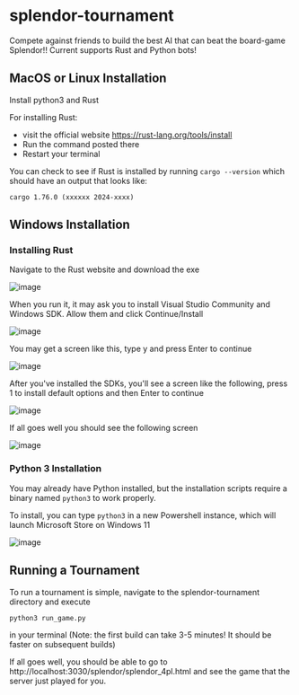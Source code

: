 # splendor-tournament
Compete against friends to build the best AI that can beat the board-game Splendor!! Current supports Rust and Python bots!

## MacOS or Linux Installation 

Install python3 and Rust

For installing Rust:
  - visit the official website https://rust-lang.org/tools/install
  - Run the command posted there
  - Restart your terminal

You can check to see if Rust is installed by running `cargo --version` which should have an output that looks like:
```
cargo 1.76.0 (xxxxxx 2024-xxxx)
```


## Windows Installation

### Installing Rust

Navigate to the Rust website and download the exe

![image](https://github.com/pashneal/splendor-tournament/assets/36735795/8eebc16a-faa4-4907-b5d4-a9dce6e4b7ab)

When you run it, it may ask you to install Visual Studio Community and Windows SDK. Allow them and click Continue/Install

![image](https://github.com/pashneal/splendor-tournament/assets/36735795/cd0e3d88-1de2-4993-8e30-4a4b9e221f32)

You may get a screen like this, type y and press Enter to continue

![image](https://github.com/pashneal/splendor-tournament/assets/36735795/1b7a726e-1b3d-4be7-bc62-e8ba5f22a100)

After you've installed the SDKs, you'll see a screen like the following, press 1 to install default options and then Enter to continue

![image](https://github.com/pashneal/splendor-tournament/assets/36735795/c33feb93-09da-43a3-b86a-f67a2884d3d2)

If all goes well you should see the following screen 

![image](https://github.com/pashneal/splendor-tournament/assets/36735795/64196d22-f480-42f7-9914-cbe8c6ef3268)

### Python 3 Installation

You may already have Python installed, but the installation scripts require a binary named `python3` to work properly.

To install, you can type `python3` in a new Powershell instance, which will launch Microsoft Store on Windows 11

![image](https://github.com/pashneal/splendor-tournament/assets/42392859/52dd47fd-8c3d-4fbe-8a83-bf52af2cf211)


## Running a Tournament 

To run a tournament is simple, navigate to the splendor-tournament directory and execute 
```
python3 run_game.py
```
in your terminal
(Note: the first build can take 3-5 minutes! It should be faster on subsequent builds) 

If all goes well, you should be able to go to http://localhost:3030/splendor/splendor_4pl.html and see the game that the server just played for you.
